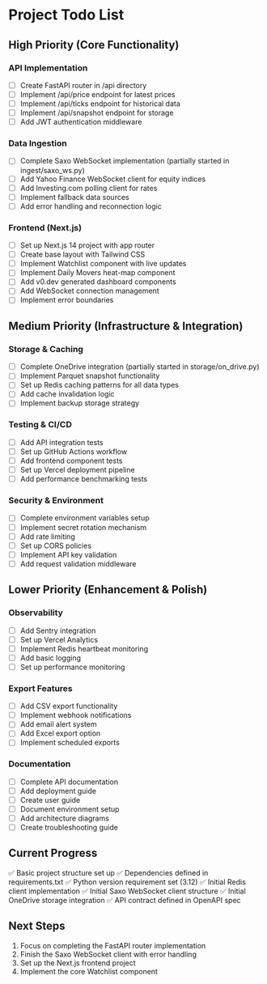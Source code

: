 # Project Todo List

## High Priority (Core Functionality)

### API Implementation
- [ ] Create FastAPI router in /api directory
- [ ] Implement /api/price endpoint for latest prices
- [ ] Implement /api/ticks endpoint for historical data
- [ ] Implement /api/snapshot endpoint for storage
- [ ] Add JWT authentication middleware

### Data Ingestion
- [ ] Complete Saxo WebSocket implementation (partially started in ingest/saxo_ws.py)
- [ ] Add Yahoo Finance WebSocket client for equity indices
- [ ] Add Investing.com polling client for rates
- [ ] Implement fallback data sources
- [ ] Add error handling and reconnection logic

### Frontend (Next.js)
- [ ] Set up Next.js 14 project with app router
- [ ] Create base layout with Tailwind CSS
- [ ] Implement Watchlist component with live updates
- [ ] Implement Daily Movers heat-map component
- [ ] Add v0.dev generated dashboard components
- [ ] Add WebSocket connection management
- [ ] Implement error boundaries

## Medium Priority (Infrastructure & Integration)

### Storage & Caching
- [ ] Complete OneDrive integration (partially started in storage/on_drive.py)
- [ ] Implement Parquet snapshot functionality
- [ ] Set up Redis caching patterns for all data types
- [ ] Add cache invalidation logic
- [ ] Implement backup storage strategy

### Testing & CI/CD
- [ ] Add API integration tests
- [ ] Set up GitHub Actions workflow
- [ ] Add frontend component tests
- [ ] Set up Vercel deployment pipeline
- [ ] Add performance benchmarking tests

### Security & Environment
- [ ] Complete environment variables setup
- [ ] Implement secret rotation mechanism
- [ ] Add rate limiting
- [ ] Set up CORS policies
- [ ] Implement API key validation
- [ ] Add request validation middleware

## Lower Priority (Enhancement & Polish)

### Observability
- [ ] Add Sentry integration
- [ ] Set up Vercel Analytics
- [ ] Implement Redis heartbeat monitoring
- [ ] Add basic logging
- [ ] Set up performance monitoring

### Export Features
- [ ] Add CSV export functionality
- [ ] Implement webhook notifications
- [ ] Add email alert system
- [ ] Add Excel export option
- [ ] Implement scheduled exports

### Documentation
- [ ] Complete API documentation
- [ ] Add deployment guide
- [ ] Create user guide
- [ ] Document environment setup
- [ ] Add architecture diagrams
- [ ] Create troubleshooting guide

## Current Progress
✅ Basic project structure set up
✅ Dependencies defined in requirements.txt
✅ Python version requirement set (3.12)
✅ Initial Redis client implementation
✅ Initial Saxo WebSocket client structure
✅ Initial OneDrive storage integration
✅ API contract defined in OpenAPI spec

## Next Steps
1. Focus on completing the FastAPI router implementation
2. Finish the Saxo WebSocket client with error handling
3. Set up the Next.js frontend project
4. Implement the core Watchlist component